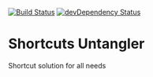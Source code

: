 [![Build Status](https://circleci.com/gh/mitermayer/shortcut-untangler.svg?style=shield&circle-token=:circle-token)](https://circleci.com/gh/mitermayer/shortcut-untangler)
[![devDependency Status](https://david-dm.org/mitermayer/shortcut-untangler/dev-status.svg)](https://david-dm.org/mitermayer/shortcut-untangler#info=devDependencies)


# Shortcuts Untangler

Shortcut solution for all needs
